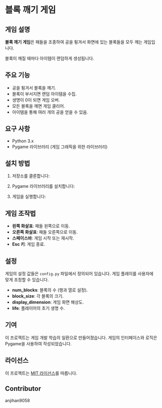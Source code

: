 # 블록 깨기 게임

## 게임 설명

**블록 깨기 게임**은 패들을 조종하여 공을 튕겨서 화면에 있는 블록들을 모두 깨는 게임입니다.

블록이 깨질 때마다 아이템이 랜덤하게 생성됩니다.

## 주요 기능
- 공을 튕겨서 블록을 깨기.
- 블록이 부서지면 랜덤 아이템을 수집.
- 생명이 0이 되면 게임 오버.
- 모든 블록을 깨면 게임 클리어.
- 아이템을 통해 여러 개의 공을 얻을 수 있음.

## 요구 사항
- Python 3.x
- Pygame 라이브러리 (게임 그래픽을 위한 라이브러리)

## 설치 방법

1. 저장소를 클론합니다:

2. Pygame 라이브러리를 설치합니다:

3. 게임을 실행합니다:


## 게임 조작법
- **왼쪽 화살표**: 패들 왼쪽으로 이동.
- **오른쪽 화살표**: 패들 오른쪽으로 이동.
- **스페이스바**: 게임 시작 또는 재시작.
- **Esc 키**: 게임 종료.

## 설정

게임의 설정 값들은 `config.py` 파일에서 정의되어 있습니다. 게임 플레이를 사용자에 맞게 조정할 수 있습니다.

- **num_blocks**: 블록의 수 (행과 열로 설정).
- **block_size**: 각 블록의 크기.
- **display_dimension**: 게임 화면 해상도.
- **life**: 플레이어의 초기 생명 수.

## 기여

이 프로젝트는 게임 개발 학습의 일환으로 만들어졌습니다. 게임의 인터페이스와 로직은 Pygame을 사용하여 작성되었습니다.

## 라이선스
이 프로젝트는 [MIT 라이선스](LICENSE)를 따릅니다.

## Contributor
anjihan9058
